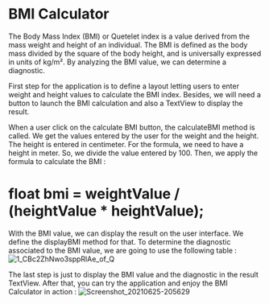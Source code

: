 # BMI Calculator
The Body Mass Index (BMI) or Quetelet index is a value derived from the mass weight and height of an individual. The BMI is defined as the body mass divided by the square of the body height, and is universally expressed in units of kg/m². By analyzing the BMI value, we can determine a diagnostic.

First step for the application is to define a layout letting users to enter weight and height values to calculate the BMI index. Besides, we will need a button to launch the BMI calculation and also a TextView to display the result.

When a user click on the calculate BMI button, the calculateBMI method is called. We get the values entered by the user for the weight and the height. The height is entered in centimeter. For the formula, we need to have a height in meter. So, we divide the value entered by 100. Then, we apply the formula to calculate the BMI :
# float bmi = weightValue / (heightValue * heightValue);
With the BMI value, we can display the result on the user interface. We define the displayBMI method for that. To determine the diagnostic associated to the BMI value, we are going to use the following table :
![1_CBc2ZhNwo3sppRlAe_of_Q](https://user-images.githubusercontent.com/62403839/123448555-a9a99100-d5f8-11eb-821d-1e0356196e0c.png)

The last step is just to display the BMI value and the diagnostic in the result TextView. After that, you can try the application and enjoy the BMI Calculator in action :
![Screenshot_20210625-205629](https://user-images.githubusercontent.com/62403839/123448620-b8904380-d5f8-11eb-8fcf-78bc0eba5817.png)
